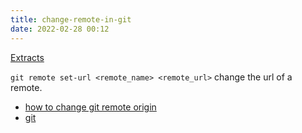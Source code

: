 ```yaml
---
title: change-remote-in-git
date: 2022-02-28 00:12
---
```


[Extracts](Extracts.md)

`git remote set-url <remote_name> <remote_url>` change the url of a remote.

-   [how to change git remote origin](how-to-change-git-remote-origin.md)
-   [git](git.md)
